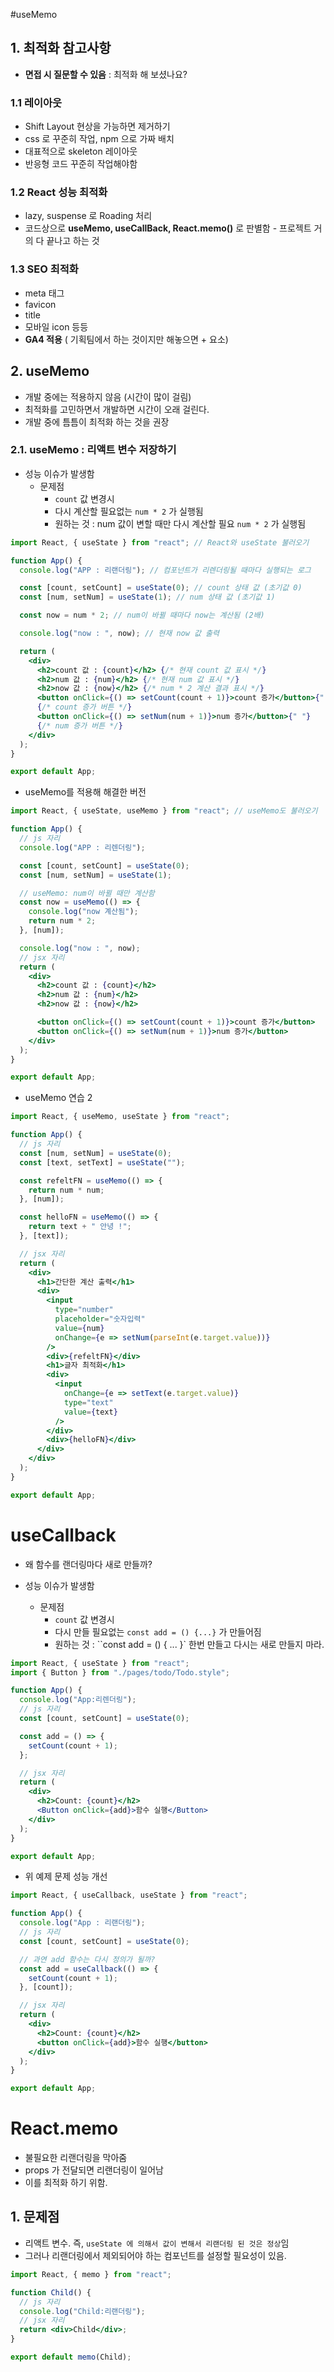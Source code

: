 #useMemo

## 1. 최적화 참고사항

- **면접 시 질문할 수 있음** : 최적화 해 보셨나요?

### 1.1 레이아웃

- Shift Layout 현상을 가능하면 제거하기
- css 로 꾸준히 작업, npm 으로 가짜 배치
- 대표적으로 skeleton 레이아웃
- 반응형 코드 꾸준히 작업해야함

### 1.2 React 성능 최적화

- lazy, suspense 로 Roading 처리
- 코드상으로 **useMemo, useCallBack, React.memo()** 로 판별함 - 프로젝트 거의 다 끝나고 하는 것

### 1.3 SEO 최적화

- meta 태그
- favicon
- title
- 모바일 icon 등등
- **GA4 적용** ( 기획팀에서 하는 것이지만 해놓으면 + 요소)

## 2. useMemo

- 개발 중에는 적용하지 않음 (시간이 많이 걸림)
- 최적화를 고민하면서 개발하면 시간이 오래 걸린다.
- 개발 중에 틈틈이 최적화 하는 것을 권장

### 2.1. useMemo : 리액트 변수 저장하기

- 성능 이슈가 발생함
  - 문제점
    - `count` 값 변경시
    - 다시 계산할 필요없는 `num * 2` 가 실행됨
    - 원하는 것 : num 값이 변할 때만 다시 계산할 필요 `num * 2` 가 실행됨

```jsx
import React, { useState } from "react"; // React와 useState 불러오기

function App() {
  console.log("APP : 리랜더링"); // 컴포넌트가 리렌더링될 때마다 실행되는 로그

  const [count, setCount] = useState(0); // count 상태 값 (초기값 0)
  const [num, setNum] = useState(1); // num 상태 값 (초기값 1)

  const now = num * 2; // num이 바뀔 때마다 now는 계산됨 (2배)

  console.log("now : ", now); // 현재 now 값 출력

  return (
    <div>
      <h2>count 값 : {count}</h2> {/* 현재 count 값 표시 */}
      <h2>num 값 : {num}</h2> {/* 현재 num 값 표시 */}
      <h2>now 값 : {now}</h2> {/* num * 2 계산 결과 표시 */}
      <button onClick={() => setCount(count + 1)}>count 증가</button>{" "}
      {/* count 증가 버튼 */}
      <button onClick={() => setNum(num + 1)}>num 증가</button>{" "}
      {/* num 증가 버튼 */}
    </div>
  );
}

export default App;
```

- useMemo를 적용해 해결한 버전

```jsx
import React, { useState, useMemo } from "react"; // useMemo도 불러오기

function App() {
  // js 자리
  console.log("APP : 리렌더링");

  const [count, setCount] = useState(0);
  const [num, setNum] = useState(1);

  // useMemo: num이 바뀔 때만 계산함
  const now = useMemo(() => {
    console.log("now 계산됨");
    return num * 2;
  }, [num]);

  console.log("now : ", now);
  // jsx 자리
  return (
    <div>
      <h2>count 값 : {count}</h2>
      <h2>num 값 : {num}</h2>
      <h2>now 값 : {now}</h2>

      <button onClick={() => setCount(count + 1)}>count 증가</button>
      <button onClick={() => setNum(num + 1)}>num 증가</button>
    </div>
  );
}

export default App;
```

- useMemo 연습 2

```jsx
import React, { useMemo, useState } from "react";

function App() {
  // js 자리
  const [num, setNum] = useState(0);
  const [text, setText] = useState("");

  const refeltFN = useMemo(() => {
    return num * num;
  }, [num]);

  const helloFN = useMemo(() => {
    return text + " 안녕 !";
  }, [text]);

  // jsx 자리
  return (
    <div>
      <h1>간단한 계산 출력</h1>
      <div>
        <input
          type="number"
          placeholder="숫자입력"
          value={num}
          onChange={e => setNum(parseInt(e.target.value))}
        />
        <div>{refeltFN}</div>
        <h1>글자 최적화</h1>
        <div>
          <input
            onChange={e => setText(e.target.value)}
            type="text"
            value={text}
          />
        </div>
        <div>{helloFN}</div>
      </div>
    </div>
  );
}

export default App;
```

# useCallback

- 왜 함수를 랜더링마다 새로 만들까?

- 성능 이슈가 발생함
  - 문제점
    - `count` 값 변경시
    - 다시 만들 필요없는 `const add = () {...}` 가 만들어짐
    - 원하는 것 : ``const add = () { ... }` 한번 만들고 다시는 새로 만들지 마라.

```jsx
import React, { useState } from "react";
import { Button } from "./pages/todo/Todo.style";

function App() {
  console.log("App:리렌더링");
  // js 자리
  const [count, setCount] = useState(0);

  const add = () => {
    setCount(count + 1);
  };

  // jsx 자리
  return (
    <div>
      <h2>Count: {count}</h2>
      <Button onClick={add}>함수 실행</Button>
    </div>
  );
}

export default App;
```

- 위 예제 문제 성능 개선

```jsx
import React, { useCallback, useState } from "react";

function App() {
  console.log("App : 리랜더링");
  // js 자리
  const [count, setCount] = useState(0);

  // 과연 add 함수는 다시 정의가 될까?
  const add = useCallback(() => {
    setCount(count + 1);
  }, [count]);

  // jsx 자리
  return (
    <div>
      <h2>Count: {count}</h2>
      <button onClick={add}>함수 실행</button>
    </div>
  );
}

export default App;
```

# React.memo

- 불필요한 리랜더링을 막아줌
- props 가 전달되면 리랜더링이 일어남
- 이를 최적화 하기 위함.

## 1. 문제점

- 리액트 변수. 즉, `useState 에 의해서 값이 변해서 리랜더링 된 것은 정상`임
- 그러나 리랜더링에서 제외되어야 하는 컴포넌트를 설정할 필요성이 있음.

```jsx
import React, { memo } from "react";

function Child() {
  // js 자리
  console.log("Child:리랜더링");
  // jsx 자리
  return <div>Child</div>;
}

export default memo(Child);
```
  
